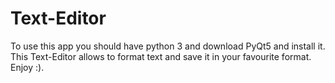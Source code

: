# Text-Editor
To use this app you should have python 3 and download PyQt5 and install it. This Text-Editor allows to format text and save it in your favourite format. Enjoy :).
